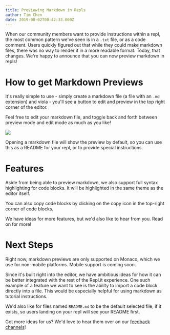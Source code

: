 ```yaml
---
title: Previewing Markdown in Repls
author: Tim Chen
date: 2019-08-02T00:42:33.000Z
---
```


When our community members want to provide instructions within a repl,
the most common pattern we've seen is in a `.txt` file, or as a code
comment. Users quickly figured out that while they could make markdown
files, there was no way to render it in a more readable format. Today,
that changes. We're happy to announce that you can now preview markdown
in repls!

# How to get Markdown Previews

It's really simple to use - simply create a markdown file (a file with an
`.md` extension) and viola - you'll see a button to edit and preview in
the top right corner of the editor.

Feel free to edit your markdown file, and toggle back and forth between
preview mode and edit mode as much as you like!

![](https://blog-images.amasad.repl.co/markdown-preview.gif)

Opening a markdown file will show the preview by default, so you can use
this as a README for your repl, or to provide special instructions.

# Features

Aside from being able to preview markdown, we also support full syntax
highlighting for code blocks. It will be highlighted in the same theme
as the editor itself.

You can also copy code blocks by clicking on the copy icon in the
top-right corner of code blocks.

We have ideas for more features, but we'd also like to hear from you.
Read on for more!

# Next Steps

Right now, markdown previews are only supported on Monaco, which we use
for non-mobile platforms. Mobile support is coming soon.

Since it's built right into the editor, we have ambitious ideas for how
it can be better integrated with the rest of the Repl.it experience.
One such example of a feature we want to see is the ability to import
a code block directly into a file. This would be especially helpful for
using markdown as tutorial instructions.

We'd also like for files named `README.md` to be the default selected
file, if it exists, so users landing on your repl will see your README
first.

Got more ideas for us? We'd love to hear them over on our
[feedback channels](/feedback)!
